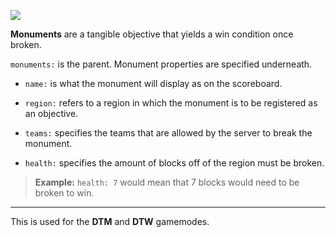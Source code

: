 ![](https://i.imgur.com/nXEDmpz.png)

**Monuments** are a tangible objective that yields a win condition once broken.

`monuments:` is the parent. Monument properties are specified underneath.

- `name:` is what the monument will display as on the scoreboard.

- `region:` refers to a region in which the monument is to be registered as an objective.

- `teams:` specifies the teams that are allowed by the server to break the monument.

- `health:` specifies the amount of blocks off of the region must be broken.

>**Example:** `health: 7` would mean that 7 blocks would need to be broken to win.

---

This is used for the **DTM** and **DTW** gamemodes.
